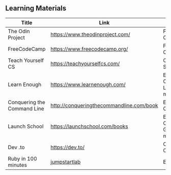 
## Learning Materials

| Title                       | Link                                                                                | Category                                |
| --------------------------- | ----------------------------------------------------------------------------------- | --------------------------------------- |
| The Odin Project            | https://www.theodinproject.com/                                                     | Full Curriculum                         |
| FreeCodeCamp                | https://www.freecodecamp.org/                                                       | Full Curriculum                         |
| Teach Yourself CS           | https://teachyourselfcs.com/                                                        | Computer Science                        |
| Learn Enough                | https://www.learnenough.com/                                                        | Ebook - Command Line, Git and more      |
| Conquering the Command Line | http://conqueringthecommandline.com/book                                            | Ebook - CommandLine                     |
| Launch School               | https://launchschool.com/books                                                      | Ebook - CommandLine, Git, Http and more |
| Dev .to                     | https://dev.to/                                                                     | Online Community                        |
| Ruby in 100 minutes         | [jumpstartlab](http://tutorials.jumpstartlab.com/projects/ruby_in_100_minutes.html) | Ebook? - Ruby                           |
